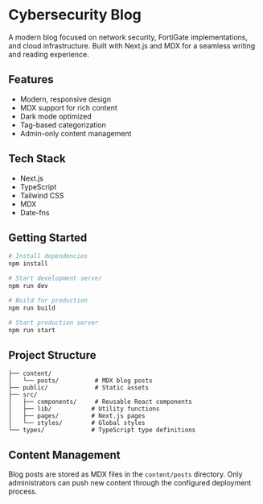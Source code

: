 # Cybersecurity Blog

A modern blog focused on network security, FortiGate implementations, and cloud infrastructure. Built with Next.js and MDX for a seamless writing and reading experience.

## Features

- Modern, responsive design
- MDX support for rich content
- Dark mode optimized
- Tag-based categorization
- Admin-only content management

## Tech Stack

- Next.js
- TypeScript
- Tailwind CSS
- MDX
- Date-fns

## Getting Started

```bash
# Install dependencies
npm install

# Start development server
npm run dev

# Build for production
npm run build

# Start production server
npm run start
```

## Project Structure

```
├── content/
│   └── posts/          # MDX blog posts
├── public/             # Static assets
├── src/
│   ├── components/     # Reusable React components
│   ├── lib/           # Utility functions
│   ├── pages/         # Next.js pages
│   └── styles/        # Global styles
└── types/             # TypeScript type definitions
```

## Content Management

Blog posts are stored as MDX files in the `content/posts` directory. Only administrators can push new content through the configured deployment process.